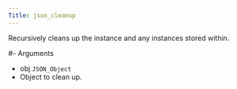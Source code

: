 ```yaml
---
Title: json_cleanup
---
```


Recursively cleans up the instance and any instances stored within.

#- Arguments
- obj `JSON_Object`
- Object to clean up.

